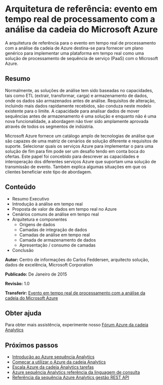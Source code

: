<properties 
    pageTitle="Evento em tempo real com o processamento de evento de análise da cadeia de processamento | Microsoft Azure" 
    description="Saiba como um conjunto de serviços Azure pode interagir para activar o processamento de eventos em tempo real e analytics." 
    keywords="processamento em tempo real, processamento de eventos, arquitetura de referência"
    services="stream-analytics,event-hubs,storage,sql-database" 
    documentationCenter="" 
    authors="jeffstokes72" 
    manager="jhubbard" 
    editor=""/>

<tags 
    ms.service="stream-analytics" 
    ms.workload="big-data" 
    ms.tgt_pltfrm="na" 
    ms.devlang="na" 
    ms.topic="article" 
    ms.date="09/26/2016" 
    ms.author="jeffstok"/>

# <a name="reference-architecture-real-time-event-processing-with-microsoft-azure-stream-analytics"></a>Arquitetura de referência: evento em tempo real de processamento com a análise da cadeia do Microsoft Azure

A arquitetura de referência para o evento em tempo real de processamento com a análise da cadeia de Azure destina-se para fornecer um plano genérico para implementar uma plataforma em tempo real como uma solução de processamento de sequência de serviço (PaaS) com o Microsoft Azure.

## <a name="summary"></a>Resumo

Normalmente, as soluções de análise tem sido baseadas no capacidades, tais como ETL (extrair, transformar, carga) e armazenamento de dados, onde os dados são armazenados antes de análise. Requisitos de alteração, incluindo mais dados rapidamente recebidos, são conduza neste modelo existente para o limite. A capacidade para analisar dados de mover sequências antes de armazenamento é uma solução e enquanto não é uma nova funcionalidade, a abordagem não tiver sido amplamente aprovada através de todos os segmentos de indústria. 

Microsoft Azure fornece um catálogo amplo de tecnologias de análise que são capazes de uma matriz de cenários de solução diferente e requisitos de suporte. Selecionar quais os serviços Azure para implementar o para uma solução de fim para fim pode ser um desafio tendo em conta boca do ofertas. Este papel foi concebido para descrever as capacidades e interoperação dos diferentes serviços Azure que suportam uma solução de transmissão de evento. Também explica algumas situações em que os clientes beneficiar este tipo de abordagem.

## <a name="contents"></a>Conteúdo

- Resumo Executivo
- Introdução à análise em tempo real
- Proposta de valor de dados em tempo real no Azure
- Cenários comuns de análise em tempo real
- Arquitetura e componentes
    - Origens de dados
    - Camadas de integração de dados
    - Camadas de análise em tempo real
    - Camada de armazenamento de dados
    - Apresentação / consumo de camadas
- Conclusão

**Autor:** Centro de informações do Carlos Feddersen, arquitecto solução, dados de excelência, Microsoft Corporation

**Publicado:** De Janeiro de 2015

**Revisão:** 1.0

**Transferir:** [Evento em tempo real de processamento com a análise da cadeia do Microsoft Azure](http://download.microsoft.com/download/6/2/3/623924DE-B083-4561-9624-C1AB62B5F82B/real-time-event-processing-with-microsoft-azure-stream-analytics.pdf)


## <a name="get-help"></a>Obter ajuda
Para obter mais assistência, experimente nosso [Fórum Azure da cadeia Analytics](https://social.msdn.microsoft.com/Forums/en-US/home?forum=AzureStreamAnalytics)

## <a name="next-steps"></a>Próximos passos

- [Introdução ao Azure sequência Analytics](stream-analytics-introduction.md)
- [Começar a utilizar o Azure da cadeia Analytics](stream-analytics-get-started.md)
- [Escala Azure da cadeia Analytics tarefas](stream-analytics-scale-jobs.md)
- [Azure sequência Analytics referência da linguagem de consulta](https://msdn.microsoft.com/library/azure/dn834998.aspx)
- [Referência da sequência Azure Analytics gestão REST API](https://msdn.microsoft.com/library/azure/dn835031.aspx)

 
